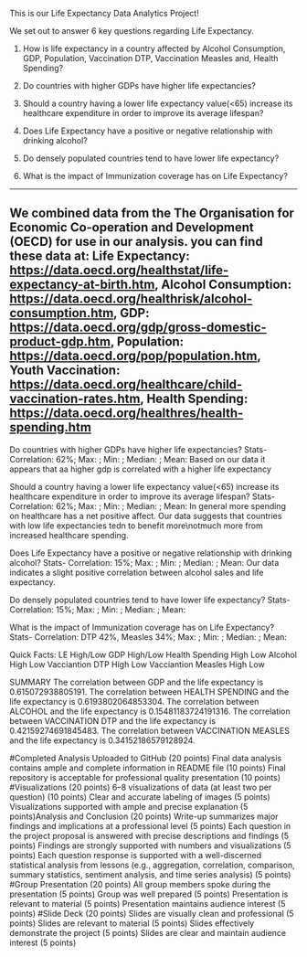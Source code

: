 This is our Life Expectancy Data Analytics Project!

We set out to answer 6 key questions regarding Life Expectancy.

1. How is life expectancy in a country affected by Alcohol Consumption, GDP, Population, Vaccination DTP, Vaccination Measles and, Health Spending?

2. Do countries with higher GDPs have higher life expectancies? 

3. Should a country having a lower life expectancy value(<65) increase its 
healthcare expenditure in order to improve its average lifespan? 

4. Does Life Expectancy have a positive or negative relationship with 
drinking alcohol?

5. Do densely populated countries tend to have lower life expectancy?

6. What is the impact of Immunization coverage has on Life Expectancy?

-------------------------
We combined data from the The Organisation for Economic Co-operation and Development (OECD) for use in our analysis.
you can find these data at:
Life Expectancy: https://data.oecd.org/healthstat/life-expectancy-at-birth.htm,
Alcohol Consumption: https://data.oecd.org/healthrisk/alcohol-consumption.htm, 
GDP: https://data.oecd.org/gdp/gross-domestic-product-gdp.htm, 
Population: https://data.oecd.org/pop/population.htm, 
Youth Vaccination: https://data.oecd.org/healthcare/child-vaccination-rates.htm, 
Health Spending: https://data.oecd.org/healthres/health-spending.htm
-------------------------

Do countries with higher GDPs have higher life expectancies? 
Stats- Correlation: 62%; Max: ; Min: ; Median: ; Mean:
Based on our data it appears that aa higher gdp is correlated with a higher life expectancy

Should a country having a lower life expectancy value(<65) increase its 
healthcare expenditure in order to improve its average lifespan? 
Stats- Correlation: 62%; Max: ; Min: ; Median: ; Mean:
In general more spending on healthcare has a net positive affect. Our data suggests that countries with low life expectancies tedn to benefit more\notmuch more from increased healthcare spending.

Does Life Expectancy have a positive or negative relationship with 
drinking alcohol?
Stats- Correlation: 15%; Max: ; Min: ; Median: ; Mean:
Our data indicates a slight positive correlation between alcohol sales and life expectancy.

Do densely populated countries tend to have lower life expectancy?
Stats- Correlation: 15%; Max: ; Min: ; Median: ; Mean:

What is the impact of Immunization coverage has on Life Expectancy?
Stats- Correlation: DTP 42%, Measles 34%; Max: ; Min: ; Median: ; Mean:


Quick Facts:
LE High/Low
GDP High/Low
Health Spending High Low
Alcohol High Low
Vacciantion DTP High Low
Vacciantion Measles High Low



SUMMARY
The correlation between GDP and the life expectancy is 0.615072938805191.
The correlation between HEALTH SPENDING and the life expectancy is 0.6193802064853304.
The correlation between ALCOHOL and the life expectancy is 0.15481183724191316.
The correlation between VACCINATION DTP and the life expectancy is 0.42159274691845483.
The correlation between VACCINATION MEASLES and the life expectancy is 0.34152186579128924.







#Completed Analysis Uploaded to GitHub (20 points)
Final data analysis contains ample and complete information in README file (10 points)
Final repository is acceptable for professional quality presentation (10 points)
#Visualizations (20 points)
6–8 visualizations of data (at least two per question) (10 points)
Clear and accurate labeling of images (5 points)
Visualizations supported with ample and precise explanation (5 points)Analysis and Conclusion (20 points)
Write-up summarizes major findings and implications at a professional level (5 points)
Each question in the project proposal is answered with precise descriptions and findings (5 points)
Findings are strongly supported with numbers and visualizations (5 points)
Each question response is supported with a well-discerned statistical analysis from lessons
(e.g., aggregation, correlation, comparison, summary statistics, sentiment analysis, and time series analysis) (5 points)
#Group Presentation (20 points)
All group members spoke during the presentation (5 points)
Group was well prepared (5 points)
Presentation is relevant to material (5 points)
Presentation maintains audience interest (5 points)
#Slide Deck (20 points)
Slides are visually clean and professional (5 points)
Slides are relevant to material (5 points)
Slides effectively demonstrate the project (5 points)
Slides are clear and maintain audience interest (5 points)

